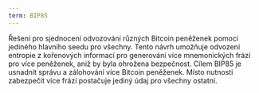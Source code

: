 ```yaml
---
term: BIP85
---
```


Řešení pro sjednocení odvozování různých Bitcoin peněženek pomocí jediného hlavního seedu pro všechny. Tento návrh umožňuje odvození entropie z kořenových informací pro generování více mnemonických frází pro více peněženek, aniž by byla ohrožena bezpečnost. Cílem BIP85 je usnadnit správu a zálohování více Bitcoin peněženek. Místo nutnosti zabezpečit více frází postačuje jediný údaj pro všechny ostatní.